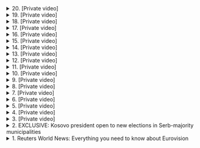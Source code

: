 <details>
<summary>20. [Private video]</summary><br>

<a href="https://www.youtube.com/watch?v=vUM5Gpga3ro" target="_blank">
    <img src="https://img.youtube.com/vi/vUM5Gpga3ro/maxresdefault.jpg" 
        alt="[Youtube]" width="200">
</a>

# [Private video]


</details>

<details>
<summary>19. [Private video]</summary><br>

<a href="https://www.youtube.com/watch?v=jFELYRnLvuI" target="_blank">
    <img src="https://img.youtube.com/vi/jFELYRnLvuI/maxresdefault.jpg" 
        alt="[Youtube]" width="200">
</a>

# [Private video]


</details>

<details>
<summary>18. [Private video]</summary><br>

<a href="https://www.youtube.com/watch?v=vnW0L6xnj9A" target="_blank">
    <img src="https://img.youtube.com/vi/vnW0L6xnj9A/maxresdefault.jpg" 
        alt="[Youtube]" width="200">
</a>

# [Private video]


</details>

<details>
<summary>17. [Private video]</summary><br>

<a href="https://www.youtube.com/watch?v=faBXbOgIML4" target="_blank">
    <img src="https://img.youtube.com/vi/faBXbOgIML4/maxresdefault.jpg" 
        alt="[Youtube]" width="200">
</a>

# [Private video]


</details>

<details>
<summary>16. [Private video]</summary><br>

<a href="https://www.youtube.com/watch?v=Jz8JQUQ0lIY" target="_blank">
    <img src="https://img.youtube.com/vi/Jz8JQUQ0lIY/maxresdefault.jpg" 
        alt="[Youtube]" width="200">
</a>

# [Private video]


</details>

<details>
<summary>15. [Private video]</summary><br>

<a href="https://www.youtube.com/watch?v=TD9lB9nhAEc" target="_blank">
    <img src="https://img.youtube.com/vi/TD9lB9nhAEc/maxresdefault.jpg" 
        alt="[Youtube]" width="200">
</a>

# [Private video]


</details>

<details>
<summary>14. [Private video]</summary><br>

<a href="https://www.youtube.com/watch?v=fkJNzgnXjbk" target="_blank">
    <img src="https://img.youtube.com/vi/fkJNzgnXjbk/maxresdefault.jpg" 
        alt="[Youtube]" width="200">
</a>

# [Private video]


</details>

<details>
<summary>13. [Private video]</summary><br>

<a href="https://www.youtube.com/watch?v=hdpoqDwzIBI" target="_blank">
    <img src="https://img.youtube.com/vi/hdpoqDwzIBI/maxresdefault.jpg" 
        alt="[Youtube]" width="200">
</a>

# [Private video]


</details>

<details>
<summary>12. [Private video]</summary><br>

<a href="https://www.youtube.com/watch?v=Tuagc9x1gl8" target="_blank">
    <img src="https://img.youtube.com/vi/Tuagc9x1gl8/maxresdefault.jpg" 
        alt="[Youtube]" width="200">
</a>

# [Private video]


</details>

<details>
<summary>11. [Private video]</summary><br>

<a href="https://www.youtube.com/watch?v=UOzVQUkV-_g" target="_blank">
    <img src="https://img.youtube.com/vi/UOzVQUkV-_g/maxresdefault.jpg" 
        alt="[Youtube]" width="200">
</a>

# [Private video]


</details>

<details>
<summary>10. [Private video]</summary><br>

<a href="https://www.youtube.com/watch?v=FYZub14iwVs" target="_blank">
    <img src="https://img.youtube.com/vi/FYZub14iwVs/maxresdefault.jpg" 
        alt="[Youtube]" width="200">
</a>

# [Private video]


</details>

<details>
<summary>9. [Private video]</summary><br>

<a href="https://www.youtube.com/watch?v=fATvbkSraos" target="_blank">
    <img src="https://img.youtube.com/vi/fATvbkSraos/maxresdefault.jpg" 
        alt="[Youtube]" width="200">
</a>

# [Private video]


</details>

<details>
<summary>8. [Private video]</summary><br>

<a href="https://www.youtube.com/watch?v=6g51_HhpKL4" target="_blank">
    <img src="https://img.youtube.com/vi/6g51_HhpKL4/maxresdefault.jpg" 
        alt="[Youtube]" width="200">
</a>

# [Private video]


</details>

<details>
<summary>7. [Private video]</summary><br>

<a href="https://www.youtube.com/watch?v=2tV4RYbo7eo" target="_blank">
    <img src="https://img.youtube.com/vi/2tV4RYbo7eo/maxresdefault.jpg" 
        alt="[Youtube]" width="200">
</a>

# [Private video]


</details>

<details>
<summary>6. [Private video]</summary><br>

<a href="https://www.youtube.com/watch?v=3QPrZy7EEKg" target="_blank">
    <img src="https://img.youtube.com/vi/3QPrZy7EEKg/maxresdefault.jpg" 
        alt="[Youtube]" width="200">
</a>

# [Private video]


</details>

<details>
<summary>5. [Private video]</summary><br>

<a href="https://www.youtube.com/watch?v=dR9WwH93LcE" target="_blank">
    <img src="https://img.youtube.com/vi/dR9WwH93LcE/maxresdefault.jpg" 
        alt="[Youtube]" width="200">
</a>

# [Private video]


</details>

<details>
<summary>4. [Private video]</summary><br>

<a href="https://www.youtube.com/watch?v=-IalZyvBr3o" target="_blank">
    <img src="https://img.youtube.com/vi/-IalZyvBr3o/maxresdefault.jpg" 
        alt="[Youtube]" width="200">
</a>

# [Private video]


</details>

<details>
<summary>3. [Private video]</summary><br>

<a href="https://www.youtube.com/watch?v=djqycsIZLkI" target="_blank">
    <img src="https://img.youtube.com/vi/djqycsIZLkI/maxresdefault.jpg" 
        alt="[Youtube]" width="200">
</a>

# [Private video]


</details>

<details>
<summary>2. EXCLUSIVE: Kosovo president open to new elections in Serb-majority municipalities</summary><br>

<a href="https://www.youtube.com/watch?v=yDFFtY4bTSk" target="_blank">
    <img src="https://img.youtube.com/vi/yDFFtY4bTSk/maxresdefault.jpg" 
        alt="[Youtube]" width="200">
</a>

# EXCLUSIVE: Kosovo president open to new elections in Serb-majority municipalities


</details>

<details>
<summary>1. Reuters World News: Everything you need to know about Eurovision</summary><br>

<a href="https://www.youtube.com/watch?v=pGXJTI_Jb3g" target="_blank">
    <img src="https://img.youtube.com/vi/pGXJTI_Jb3g/maxresdefault.jpg" 
        alt="[Youtube]" width="200">
</a>

# Reuters World News: Everything you need to know about Eurovision


</details>


